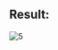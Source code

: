 ## Result: 
![5](https://github.com/demurre/CS50/assets/117121382/36451094-9f50-474d-b073-b9012587e89a)
